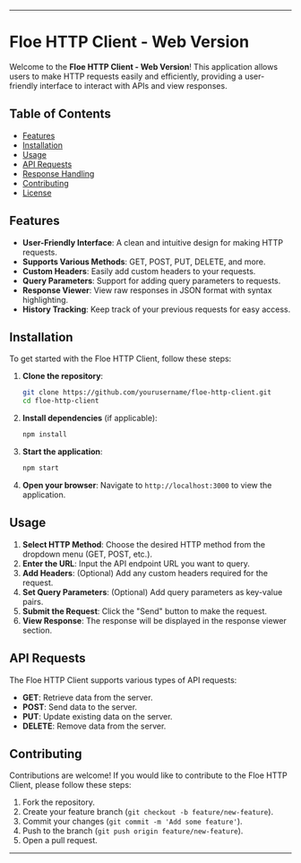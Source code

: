 
---

# Floe HTTP Client - Web Version

Welcome to the **Floe HTTP Client - Web Version**! This application allows users to make HTTP requests easily and efficiently, providing a user-friendly interface to interact with APIs and view responses.

## Table of Contents

- [Features](#features)
- [Installation](#installation)
- [Usage](#usage)
- [API Requests](#api-requests)
- [Response Handling](#response-handling)
- [Contributing](#contributing)
- [License](#license)

## Features

- **User-Friendly Interface**: A clean and intuitive design for making HTTP requests.
- **Supports Various Methods**: GET, POST, PUT, DELETE, and more.
- **Custom Headers**: Easily add custom headers to your requests.
- **Query Parameters**: Support for adding query parameters to requests.
- **Response Viewer**: View raw responses in JSON format with syntax highlighting.
- **History Tracking**: Keep track of your previous requests for easy access.

## Installation

To get started with the Floe HTTP Client, follow these steps:

1. **Clone the repository**:

   ```bash
   git clone https://github.com/yourusername/floe-http-client.git
   cd floe-http-client
   ```

2. **Install dependencies** (if applicable):

   ```bash
   npm install
   ```

3. **Start the application**:

   ```bash
   npm start
   ```

4. **Open your browser**: Navigate to `http://localhost:3000` to view the application.

## Usage

1. **Select HTTP Method**: Choose the desired HTTP method from the dropdown menu (GET, POST, etc.).
2. **Enter the URL**: Input the API endpoint URL you want to query.
3. **Add Headers**: (Optional) Add any custom headers required for the request.
4. **Set Query Parameters**: (Optional) Add query parameters as key-value pairs.
5. **Submit the Request**: Click the "Send" button to make the request.
6. **View Response**: The response will be displayed in the response viewer section.

## API Requests

The Floe HTTP Client supports various types of API requests:

- **GET**: Retrieve data from the server.
- **POST**: Send data to the server.
- **PUT**: Update existing data on the server.
- **DELETE**: Remove data from the server.


## Contributing

Contributions are welcome! If you would like to contribute to the Floe HTTP Client, please follow these steps:

1. Fork the repository.
2. Create your feature branch (`git checkout -b feature/new-feature`).
3. Commit your changes (`git commit -m 'Add some feature'`).
4. Push to the branch (`git push origin feature/new-feature`).
5. Open a pull request.

---
